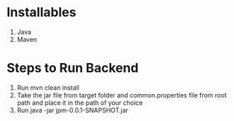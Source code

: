 # Installables
1. Java
2. Maven

# Steps to Run Backend
1. Run mvn clean install
2. Take the jar file from target folder and common.properties file from root path and place it in the path of your choice
3. Run java -jar jpm-0.0.1-SNAPSHOT.jar

